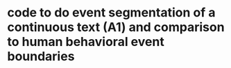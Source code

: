 # code to do event segmentation of a continuous text (A1) and comparison to human behavioral event boundaries
